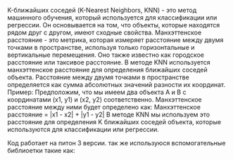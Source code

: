 K-ближайших соседей (K-Nearest Neighbors, KNN) - это метод машинного обучения, который используется для классификации или регрессии.
Он основывается на том, что объекты, которые находятся рядом друг с другом, имеют сходные свойства.
Манхэттенское расстояние - это метрика, которая измеряет расстояние между двумя точками в пространстве, используя только горизонтальные и вертикальные перемещения. 
Оно также известно как городское расстояние или таксивое расстояние.
В методе KNN используется манхэттенское расстояние для определения ближайших соседей объекта. 
Расстояние между двумя точками в пространстве определяется как сумма абсолютных значений разности их координат.
Пример:
Предположим, что мы имеем два объекта A и B с координатами (x1, y1) и (x2, y2) соответственно. Манхэттенское расстояние между ними будет определено как:
Манхэттенское расстояние = |x1 - x2| + |y1 - y2|
В методе KNN мы используем это расстояние для определения K ближайших соседей объекта, которые используются для классификации или регрессии.

Код работает на питон 3 версии.
так же используюся вспомогательные библиоетки такие как:
